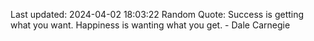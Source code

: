 Last updated: 2024-04-02 18:03:22
Random Quote: Success is getting what you want. Happiness is wanting what you get. - Dale Carnegie